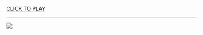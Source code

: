 
<a href="https://premium76.site?title=crazy_snake_game&ref=12M">CLICK TO PLAY</a></h3>
<hr>

<a href="https://premium76.site?title=crazy_snake_game&ref=12M"><img src="https://clearcache.store/games.png"></a>


